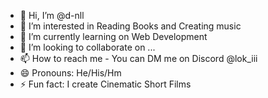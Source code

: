 - 👋 Hi, I’m @d-nll
- 👀 I’m interested in Reading Books and Creating music
- 🌱 I’m currently learning on Web Development
- 💞️ I’m looking to collaborate on ...
- 📫 How to reach me - You can DM me on Discord @lok_iii
- 😄 Pronouns: He/His/Hm
- ⚡ Fun fact: I create Cinematic Short Films

<!---
d-nll/d-nll is a ✨ special ✨ repository because its `README.md` (this file) appears on your GitHub profile.
You can click the Preview link to take a look at your changes.
--->
